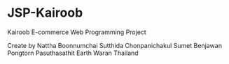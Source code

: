 # JSP-Kairoob
Kairoob E-commerce Web Programming Project

Create by
Nattha Boonnumchai
Sutthida Chonpanichakul
Sumet Benjawan
Pongtorn Pasuthasathit
Earth Waran
Thailand
